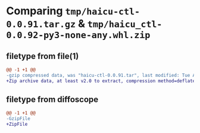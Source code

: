 # Comparing `tmp/haicu-ctl-0.0.91.tar.gz` & `tmp/haicu_ctl-0.0.92-py3-none-any.whl.zip`

## filetype from file(1)

```diff
@@ -1 +1 @@
-gzip compressed data, was "haicu-ctl-0.0.91.tar", last modified: Tue Apr 11 17:58:34 2023, max compression
+Zip archive data, at least v2.0 to extract, compression method=deflate
```

## filetype from diffoscope

```diff
@@ -1 +1 @@
-GzipFile
+ZipFile
```

